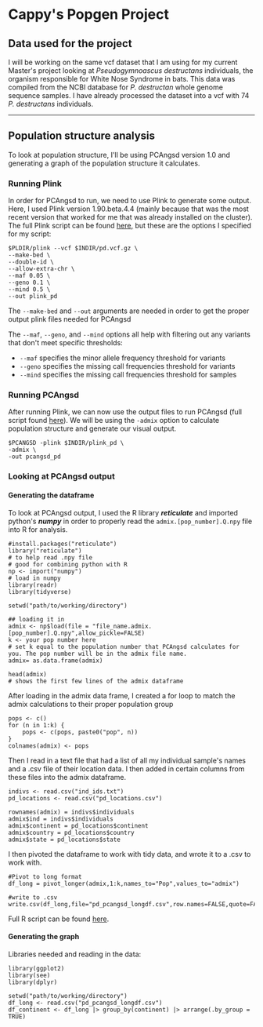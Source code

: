# Cappy's Popgen Project

## Data used for the project

I will be working on the same vcf dataset that I am using for my current Master's project looking at *Pseudogymnoascus destructans* individuals, the organism responsible for White Nose Syndrome in bats. This data was compiled from the NCBI database for *P. destructan* whole genome sequence samples. I have already processed the dataset into a vcf with 74 *P. destructans* individuals.

------------------------------------------------------------------------

## Population structure analysis

To look at population structure, I'll be using PCAngsd version 1.0 and generating a graph of the population structure it calculates.

### Running Plink

In order for PCAngsd to run, we need to use Plink to generate some output. Here, I used Plink version 1.90.beta.4.4 (mainly because that was the most recent version that worked for me that was already installed on the cluster). The full Plink script can be found [here,](code/scripts/07_plink-vcf.sh) but these are the options I specified for my script:

```{bash}
$PLDIR/plink --vcf $INDIR/pd.vcf.gz \
--make-bed \
--double-id \
--allow-extra-chr \
--maf 0.05 \
--geno 0.1 \
--mind 0.5 \
--out plink_pd
```

The `--make-bed` and `--out` arguments are needed in order to get the proper output plink files needed for PCAngsd

The `--maf`, `--geno`, and `--mind` options all help with filtering out any variants that don't meet specific thresholds:

-   `--maf` specifies the minor allele frequency threshold for variants
-   `--geno` specifies the missing call frequencies threshold for variants
-   `--mind` specifies the missing call frequencies threshold for samples

### Running PCAngsd

After running Plink, we can now use the output files to run PCAngsd (full script found [here](code/scripts/08_pcangsd.sh)). We will be using the `-admix` option to calculate population structure and generate our visual output.

```{bash}
$PCANGSD -plink $INDIR/plink_pd \
-admix \
-out pcangsd_pd
```

### Looking at PCAngsd output

#### Generating the dataframe

To look at PCAngsd output, I used the R library ***reticulate*** and imported python's ***numpy*** in order to properly read the `admix.[pop_number].Q.npy` file into R for analysis.

```{r}
#install.packages("reticulate")
library("reticulate")
# to help read .npy file
# good for combining python with R
np <- import("numpy")
# load in numpy
library(readr)
library(tidyverse)

setwd("path/to/working/directory")

## loading it in
admix <- np$load(file = "file_name.admix.[pop_number].Q.npy",allow_pickle=FALSE)
k <- your pop number here
# set k equal to the population number that PCAngsd calculates for you. The pop number will be in the admix file name.
admix= as.data.frame(admix)

head(admix)
# shows the first few lines of the admix dataframe
```

After loading in the admix data frame, I created a for loop to match the admix calculations to their proper population group

```{r}
pops <- c()
for (n in 1:k) {
    pops <- c(pops, paste0("pop", n))
}
colnames(admix) <- pops
```

Then I read in a text file that had a list of all my individual sample's names and a .csv file of their location data. I then added in certain columns from these files into the admix dataframe.

```{r}
indivs <- read.csv("ind_ids.txt")
pd_locations <- read.csv("pd_locations.csv")

rownames(admix) = indivs$individuals
admix$ind = indivs$individuals
admix$continent = pd_locations$continent
admix$country = pd_locations$country
admix$state = pd_locations$state
```

I then pivoted the dataframe to work with tidy data, and wrote it to a .csv to work with.

```{r}
#Pivot to long format
df_long = pivot_longer(admix,1:k,names_to="Pop",values_to="admix")

#write to .csv
write.csv(df_long,file="pd_pcangsd_longdf.csv",row.names=FALSE,quote=FALSE)
```

Full R script can be found [here](code/R_code/02_pcangsd_dataframe.R).

#### Generating the graph

Libraries needed and reading in the data:

```{r}
library(ggplot2)
library(see)
library(dplyr)

setwd("path/to/working/directory")
df_long <- read.csv("pd_pcangsd_longdf.csv")
df_continent <- df_long |> group_by(continent) |> arrange(.by_group = TRUE)
```